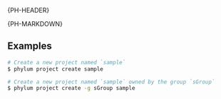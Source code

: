 {PH-HEADER}

{PH-MARKDOWN}

## Examples

```sh
# Create a new project named `sample`
$ phylum project create sample

# Create a new project named `sample` owned by the group `sGroup`
$ phylum project create -g sGroup sample
```
